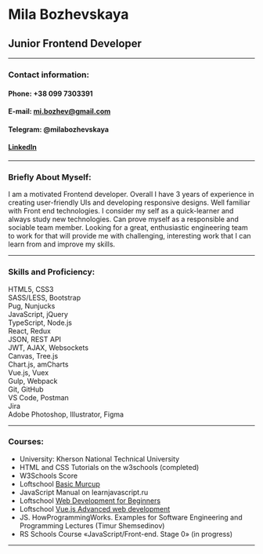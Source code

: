 # Mila Bozhevskaya  
## Junior Frontend Developer
**********************  
### **Contact information:**  
#### **Phone:** +38 099 7303391  
#### **E-mail:** mi.bozhev@gmail.com  
#### **Telegram:** @milabozhevskaya  
#### [LinkedIn](https://www.linkedin.com/in/mila-bozhevskaya-63a27919a/)  
**********************  
### **Briefly About Myself:**  
I am a motivated Frontend developer. Overall I have 3 years of experience in creating user-friendly UIs and developing responsive designs. Well familiar with Front end technologies. I consider my self as a quick-learner and always study new technologies. Can prove myself as a responsible and sociable team member. Looking for a great, enthusiastic engineering team to work for that will provide me with challenging, interesting work that I can learn from and improve my skills.  
**********************  
### **Skills and Proficiency:**  
HTML5, CSS3  
SASS/LESS, Bootstrap  
Pug, Nunjucks  
JavaScript, jQuery  
TypeScript, Node.js  
React, Redux  
JSON, REST API  
JWT, AJAX, Websockets  
Canvas, Tree.js  
Chart.js, amCharts  
Vue.js, Vuex  
Gulp, Webpack  
Git, GitHub  
VS Code, Postman  
Jira  
Adobe Photoshop, Illustrator, Figma  
**********************  
### **Courses:**  
+ University: Kherson National Technical University  
+ HTML and CSS Tutorials on the w3schools (completed)  
+ W3Schools Score  
+ Loftschool [Basic Murcup](https://loftschool.com/diploma/IM1564666083/en/pdf)  
+ JavaScript Manual on learnjavascript.ru  
+ Loftschool [Web Development for Beginners](https://loftschool.com/diploma/PM1570104832/en/pdf)  
+ Loftschool [Vue.js Advanced web development](https://loftschool.com/diploma/RY1573803341/en/pdf)  
+ JS. HowProgrammingWorks. Examples for Software Engineering and Programming Lectures (Timur Shemsedinov)  
+ RS Schools Course «JavaScript/Front-end. Stage 0» (in progress)  
**********************  